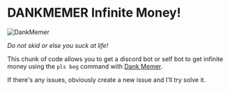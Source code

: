 # DANKMEMER Infinite Money!

![DankMemer](https://i.imgflip.com/151ox1.jpg)

*Do not skid or else you suck at life!*

This chunk of code allows you to get a discord bot or self bot to get infinite money using the `pls beg` command with [Dank Memer](https://dankmemer.lol).

If there's any issues, obviously create a new issue and I'll try solve it.

